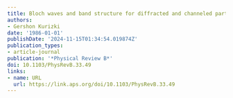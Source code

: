 ```yaml
---
title: Bloch waves and band structure for diffracted and channeled particles in crystals
authors:
- Gershon Kurizki
date: '1986-01-01'
publishDate: '2024-11-15T01:34:54.019874Z'
publication_types:
- article-journal
publication: '*Physical Review B*'
doi: 10.1103/PhysRevB.33.49
links:
- name: URL
  url: https://link.aps.org/doi/10.1103/PhysRevB.33.49
---
```

